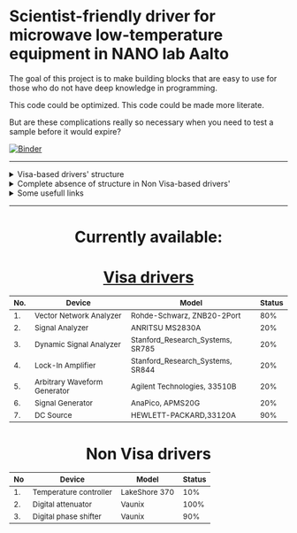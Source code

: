 # Scientist-friendly driver for microwave low-temperature equipment in NANO lab Aalto

The goal of this project is to make building blocks that are easy to use for those who do
not have deep knowledge in programming.

This code could be optimized. This code could be made more literate.

But are these complications really so necessary when you need to test a sample
before it would expire?

[![Binder](https://mybinder.org/badge_logo.svg)](https://mybinder.org/v2/gh/NanoYY/ColdMeasurements/HEAD)

****


<details>
<summary>
Visa-based drivers' structure
</summary>

    Visa (PyVisa) is a nice and super convenient way to communicate with any device. 
    It is the best choice. 


First of all what all devices can do? They can listen for commands and respond. So we can <span style="color:#7306f9;">__write__</span> and <span style="color:#ed06f9;">__read__</span>. 
If we would summ up this two commands so that we ask the device, we would end up with <span style="color:#13f908;">__query__</span>. 


<span style="color:#f9068c;"> NB! </span> Not all devices have <span style="color:#13f908;">query</span> command built in. 

Then we need to create an 'virtual device' - object of the device class. 
A general class that is built in PyVisa is ResourceManager. 
Here is an example of how to go through all available in the network devices. 

```
import pyvisa
rm = pyvisa.ResourceManager()
list_of_instrument = rm.list_resources()
for i in range(len(list_of_instrument)):
    my_instrument = rm.open_resource(list_of_instrument[i])
    try:
        listen = my_instrument.query('*IDN?')
        print(i, 'Found instrument at', list_of_instrument[i], '-> ', listen[:-2])
    except: pass
```

    Output:

    2 Found instrument at GPIB0::13::INSTR ->  Agilent Technologies,33510B,MY52200739,3.03-1.19-2.00-52-0
    5 Found instrument at GPIB0::18::INSTR ->  ANRITSU,MS2830A,6200847105,4.09.01
    11 Found instrument at GPIB0::26::INSTR ->  HEWLETT-PACKARD,33120A,0,7.0-5.0-1.
    14 Found instrument at GPIB0::30::INSTR ->  Stanford_Research_Systems,SR844,s/n48867,ver1.00

As one can see from the example, we asked the device a question "Who are you?" ('*IDN?') and received answers from devices present in the local network. 
It a general command supported by all Visa-based devices. 
In the very same manner all drivers are organized in this repository. 


![sch](./Sch.png)

All Visa devices have the following list of commands: 
https://rfmw.em.keysight.com/spdhelpfiles/truevolt/webhelp/US/Content/__I_SCPI/IEEE-488_Common_Commands.htm



</details>

<details>
<summary>
Complete absence of structure in Non Visa-based drivers'
</summary>

    Visa is a nice and super convenient 

</details>

<details>
<summary>
Some usefull links
</summary>

- A pretty extensive library of drivers
https://qcodes.github.io/Qcodes/index.html 

- LakeShore 370/372
https://lake-shore-python-driver.readthedocs.io/en/latest/index.html

</details>

****

<h1 align="center"> Currently available:

<h1 align="center"> <a href="https://en.wikipedia.org/wiki/Virtual_instrument_software_architecture" target="_blank">Visa drivers</a> 


| <sub> No. | <sub> Device                       | <sub> Model                             | <sub> Status |
|-----------|------------------------------------|-----------------------------------------|--------------|
|<sub>  1.  | <sub> Vector Network Analyzer      | <sub> Rohde-Schwarz, ZNB20-2Port        | <sub> 80%    |
| <sub> 2.  | <sub> Signal Analyzer              | <sub> ANRITSU MS2830A                   | <sub> 20%    |
| <sub> 3.  | <sub> Dynamic Signal Analyzer      | <sub> Stanford_Research_Systems, SR785  | <sub> 20%    |
| <sub> 4.  | <sub> Lock-In Amplifier            | <sub> Stanford_Research_Systems, SR844  | <sub> 20%    |
| <sub> 5.  | <sub> Arbitrary Waveform Generator | <sub> Agilent Technologies, 33510B      | <sub> 20%    |
| <sub> 6.  | <sub> Signal Generator             | <sub> AnaPico, APMS20G                  | <sub> 20%    |
| <sub> 7.  | <sub> DC Source                    | <sub> HEWLETT-PACKARD,33120A            | <sub> 90%    |


<h1 align="center">Non Visa drivers


| <sub> No | <sub> Device                 |<sub>  Model         | <sub> Status |
|----------|------------------------------|---------------------|--------------|
| <sub> 1. | <sub> Temperature controller | <sub> LakeShore 370 | <sub> 10%    |
| <sub> 2. | <sub> Digital attenuator     | <sub> Vaunix        | <sub> 100%   |
| <sub> 3. | <sub> Digital phase shifter  | <sub> Vaunix        | <sub> 90%    |

